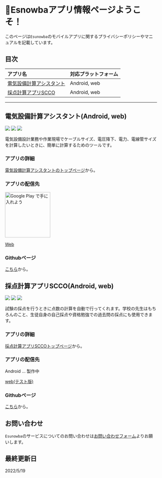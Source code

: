 # 🐤Esnowbaアプリ情報ページようこそ！

このページは`Esunowba`のモバイルアプリに関するプライバシーポリシーやマニュアルを記載しています。


## 目次

|アプリ名|対応プラットフォーム|
|:--|:--|
|[電気設備計算アシスタント](#電気設備計算アシスタントandroid-web)|Android, web|
|[採点計算アプリSCCO](#採点計算アプリsccoandroid-web)|Android, web|

---

## 電気設備計算アシスタント(Android, web)

![](https://img.shields.io/badge/dart-v2.16.2-blue?style=flat&logo=dart) ![](https://img.shields.io/badge/flutter-v2.10.5-blue?style=flat&logo=flutter) ![](https://img.shields.io/badge/-firebase-orange?style=flat&logo=firebase)


電気設備設計業務や作業現場でケーブルサイズ、電圧降下、電力、電線管サイズを計算したいときに、簡単に計算するためのツールです。


### アプリの詳細

[電気設備計算アシスタントのトップページ](elec_calculator/home.md)から。



### アプリの配信先

<a href='https://play.google.com/store/apps/details?id=com.github.snova301.elec_calculator&pcampaignid=pcampaignidMKT-Other-global-all-co-prtnr-py-PartBadge-Mar2515-1'><img alt='Google Play で手に入れよう' src='https://play.google.com/intl/ja/badges/static/images/badges/ja_badge_web_generic.png' width='150'/></a>

[Web](https://ewacdj-3936b.web.app/)


### Githubページ

[こちら](https://github.com/snova301/elec_calculator)から。



## 採点計算アプリSCCO(Android, web)

![](https://img.shields.io/badge/dart-v2.16.2-blue?style=flat&logo=dart) ![](https://img.shields.io/badge/flutter-v2.10.5-blue?style=flat&logo=flutter) ![](https://img.shields.io/badge/-firebase-orange?style=flat&logo=firebase)


試験の採点を行うときに点数の計算を自動で行ってくれます。学校の先生はもちろんのこと、生徒自身の自己採点や資格勉強での過去問の採点にも使用できます。

### アプリの詳細
[採点計算アプリSCCOトップページ](score_counter/home.md)から。

### アプリの配信先

Android ... 製作中

[web(テスト版)](https://scco-2df5d.web.app/#/)

### Githubページ

[こちら](https://github.com/snova301/score_counter)から。


## お問い合わせ

`Esunowba`のサービスについてのお問い合わせは[お問い合わせフォーム](https://forms.gle/6G7RaQP7uG7ufKSP8)よりお願いします。



## 最終更新日
2022/5/19